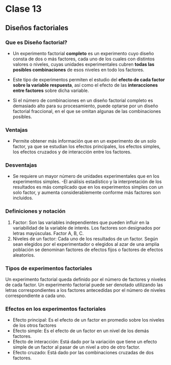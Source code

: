 # Clase 13
## Diseños factoriales
### Que es Diseño factorial?
- Un experimento factorial **completo** es un experimento cuyo diseño consta de dos o más factores, cada uno de los cuales con distintos valores o niveles, cuyas unidades experimentales cubren **todas las posibles combinaciones** de esos niveles en todo los factores.

- Este tipo de experimentos permiten el estudio del **efecto de cada factor sobre la variable respuesta**, así como el efecto de las **interacciones entre factores** sobre dicha variable.

- Si el número de combinaciones en un diseño factorial completo es demasiado alto para su procesamiento, puede optarse por un diseño factorial fraccional, en el que se omitan algunas de las combinaciones posibles.

### Ventajas
- Permite obtener más información que en un experimento de un solo factor, ya que se estudian los efectos principales, los efectos simples, los efectos cruzados y de interacción entre los factores.

### Desventajas
- Se requiere un mayor número de unidades experimentales que en los experimentos simples.
-El análisis estadístico y la interpretación de los resultados es más complicado que en los experimentos simples con un solo factor, y aumenta considerablemente conforme más factores son incluidos.

### Definiciones y notación
  1. Factor: Son las variables independientes que pueden influir en la variabilidad de la variable de interés. Los factores son designados por letras mayúsculas. Factor A, B, C.
  2. Niveles de un factor: Cada uno de los resultados de un factor. Según sean elegidos por el experimentador o elegidos al azar de una amplia población se denominan factores de efectos fijos o factores de efectos aleatorios.
  
### Tipos de experimentos factoriales 
Un experimento factorial queda definido por el número de factores y niveles de cada factor. Un experimento factorial puede ser denotado utilizando las letras correspondientes a los factores antecedidas por el número de niveles correspondiente a cada uno.

### Efectos en los experimentos factoriales

- Efecto principal: Es el efecto de un factor en promedio sobre los niveles de los otros factores
- Efecto simple: Es el efecto de un factor en un nivel de los demás factores.
- Efecto de interacción: Está dado por la variación que tiene un efecto simple de un factor al pasar de un nivel a otro de otro factor.
- Efecto cruzado: Está dado por las combinaciones cruzadas de dos factores.
